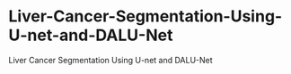 # Liver-Cancer-Segmentation-Using-U-net-and-DALU-Net
Liver Cancer Segmentation Using U-net and DALU-Net
